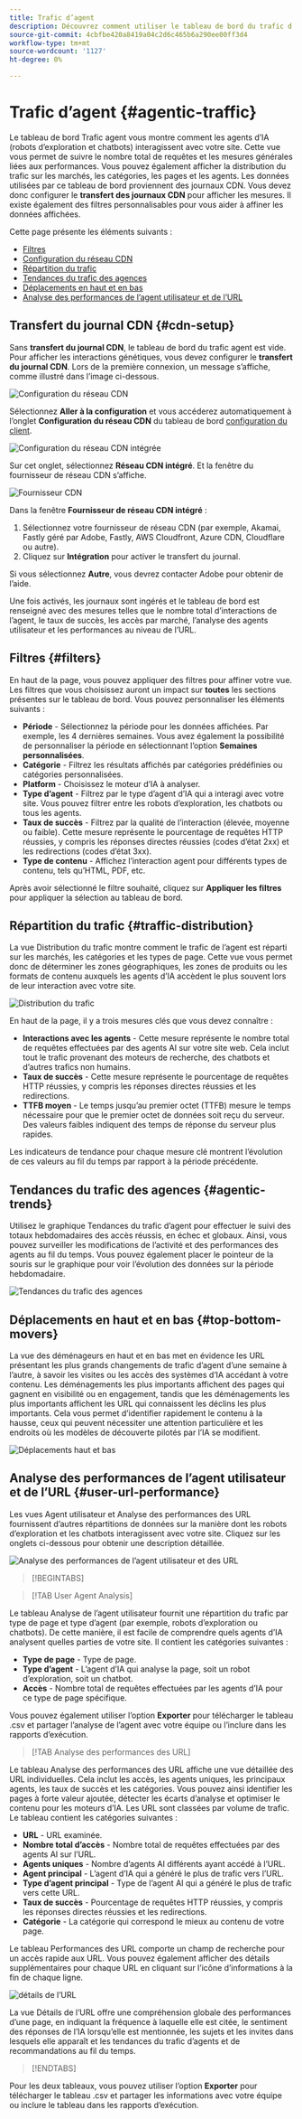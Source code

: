 ```yaml
---
title: Trafic d’agent
description: Découvrez comment utiliser le tableau de bord du trafic d’agents afin de voir comment les agents d’IA interagissent avec votre site.
source-git-commit: 4cbfbe420a8419a04c2d6c465b6a290ee00ff3d4
workflow-type: tm+mt
source-wordcount: '1127'
ht-degree: 0%

---
```



# Trafic d’agent {#agentic-traffic}

Le tableau de bord Trafic agent vous montre comment les agents d’IA (robots d’exploration et chatbots) interagissent avec votre site. Cette vue vous permet de suivre le nombre total de requêtes et les mesures générales liées aux performances. Vous pouvez également afficher la distribution du trafic sur les marchés, les catégories, les pages et les agents. Les données utilisées par ce tableau de bord proviennent des journaux CDN. Vous devez donc configurer le **transfert des journaux CDN** pour afficher les mesures. Il existe également des filtres personnalisables pour vous aider à affiner les données affichées.

Cette page présente les éléments suivants :

* [Filtres](#filters)
* [Configuration du réseau CDN](#cdn-setup)
* [Répartition du trafic](#traffic-distribution)
* [Tendances du trafic des agences](#agentic-trends)
* [Déplacements en haut et en bas](#top-bottom-movers)
* [Analyse des performances de l’agent utilisateur et de l’URL](#user-url-performance)

## Transfert du journal CDN {#cdn-setup}

Sans **transfert du journal CDN**, le tableau de bord du trafic agent est vide. Pour afficher les interactions génétiques, vous devez configurer le **transfert du journal CDN**.  Lors de la première connexion, un message s’affiche, comme illustré dans l’image ci-dessous.

![Configuration du réseau CDN](/help/dashboards/assets/ag-log-forward1.png)

Sélectionnez **Aller à la configuration** et vous accéderez automatiquement à l’onglet **Configuration du réseau CDN** du tableau de bord [configuration du client](/help/dashboards/customer-configuration.md).

![Configuration du réseau CDN intégrée](/help/dashboards/assets/ag-log-forward2.png)

Sur cet onglet, sélectionnez **Réseau CDN intégré**. Et la fenêtre du fournisseur de réseau CDN s’affiche.

![Fournisseur CDN](/help/dashboards/assets/ag-log-forward3.png)

Dans la fenêtre **Fournisseur de réseau CDN intégré** :

1. Sélectionnez votre fournisseur de réseau CDN (par exemple, Akamai, Fastly géré par Adobe, Fastly, AWS Cloudfront, Azure CDN, Cloudflare ou autre).
2. Cliquez sur **Intégration** pour activer le transfert du journal.

Si vous sélectionnez **Autre**, vous devrez contacter Adobe pour obtenir de l’aide.

Une fois activés, les journaux sont ingérés et le tableau de bord est renseigné avec des mesures telles que le nombre total d’interactions de l’agent, le taux de succès, les accès par marché, l’analyse des agents utilisateur et les performances au niveau de l’URL.

## Filtres {#filters}

En haut de la page, vous pouvez appliquer des filtres pour affiner votre vue. Les filtres que vous choisissez auront un impact sur **toutes** les sections présentes sur le tableau de bord. Vous pouvez personnaliser les éléments suivants :

* **Période** - Sélectionnez la période pour les données affichées. Par exemple, les 4 dernières semaines. Vous avez également la possibilité de personnaliser la période en sélectionnant l’option **Semaines personnalisées**.
* **Catégorie** - Filtrez les résultats affichés par catégories prédéfinies ou catégories personnalisées.
* **Platform** - Choisissez le moteur d’IA à analyser.
* **Type d’agent** - Filtrez par le type d’agent d’IA qui a interagi avec votre site. Vous pouvez filtrer entre les robots d’exploration, les chatbots ou tous les agents.
* **Taux de succès** - Filtrez par la qualité de l’interaction (élevée, moyenne ou faible). Cette mesure représente le pourcentage de requêtes HTTP réussies, y compris les réponses directes réussies (codes d’état 2xx) et les redirections (codes d’état 3xx).
* **Type de contenu** - Affichez l’interaction agent pour différents types de contenu, tels qu’HTML, PDF, etc.

Après avoir sélectionné le filtre souhaité, cliquez sur **Appliquer les filtres** pour appliquer la sélection au tableau de bord.

## Répartition du trafic {#traffic-distribution}

La vue Distribution du trafic montre comment le trafic de l’agent est réparti sur les marchés, les catégories et les types de page. Cette vue vous permet donc de déterminer les zones géographiques, les zones de produits ou les formats de contenu auxquels les agents d’IA accèdent le plus souvent lors de leur interaction avec votre site.

![Distribution du trafic](/help/dashboards/assets/ag-main.png)

En haut de la page, il y a trois mesures clés que vous devez connaître :

* **Interactions avec les agents** - Cette mesure représente le nombre total de requêtes effectuées par des agents AI sur votre site web. Cela inclut tout le trafic provenant des moteurs de recherche, des chatbots et d’autres trafics non humains.
* **Taux de succès** - Cette mesure représente le pourcentage de requêtes HTTP réussies, y compris les réponses directes réussies et les redirections.
* **TTFB moyen** - Le temps jusqu’au premier octet (TTFB) mesure le temps nécessaire pour que le premier octet de données soit reçu du serveur. Des valeurs faibles indiquent des temps de réponse du serveur plus rapides.

Les indicateurs de tendance pour chaque mesure clé montrent l’évolution de ces valeurs au fil du temps par rapport à la période précédente.

## Tendances du trafic des agences {#agentic-trends}

Utilisez le graphique Tendances du trafic d’agent pour effectuer le suivi des totaux hebdomadaires des accès réussis, en échec et globaux. Ainsi, vous pouvez surveiller les modifications de l’activité et des performances des agents au fil du temps. Vous pouvez également placer le pointeur de la souris sur le graphique pour voir l’évolution des données sur la période hebdomadaire.

![Tendances du trafic des agences](/help/dashboards/assets/ag-trends.png)

## Déplacements en haut et en bas {#top-bottom-movers}

La vue des déménageurs en haut et en bas met en évidence les URL présentant les plus grands changements de trafic d’agent d’une semaine à l’autre, à savoir les visites ou les accès des systèmes d’IA accédant à votre contenu. Les déménagements les plus importants affichent des pages qui gagnent en visibilité ou en engagement, tandis que les déménagements les plus importants affichent les URL qui connaissent les déclins les plus importants. Cela vous permet d’identifier rapidement le contenu à la hausse, ceux qui peuvent nécessiter une attention particulière et les endroits où les modèles de découverte pilotés par l’IA se modifient.

![Déplacements haut et bas](/help/dashboards/assets/movers.png)

## Analyse des performances de l’agent utilisateur et de l’URL {#user-url-performance}

Les vues Agent utilisateur et Analyse des performances des URL fournissent d’autres répartitions de données sur la manière dont les robots d’exploration et les chatbots interagissent avec votre site. Cliquez sur les onglets ci-dessous pour obtenir une description détaillée.

![Analyse des performances de l’agent utilisateur et des URL](/help/dashboards/assets/user-agent.png)

>[!BEGINTABS]

>[!TAB User Agent Analysis]

Le tableau Analyse de l’agent utilisateur fournit une répartition du trafic par type de page et type d’agent (par exemple, robots d’exploration ou chatbots). De cette manière, il est facile de comprendre quels agents d’IA analysent quelles parties de votre site. Il contient les catégories suivantes :

* **Type de page** - Type de page.
* **Type d’agent** - L’agent d’IA qui analyse la page, soit un robot d’exploration, soit un chatbot.
* **Accès** - Nombre total de requêtes effectuées par les agents d’IA pour ce type de page spécifique.

Vous pouvez également utiliser l’option **Exporter** pour télécharger le tableau .csv et partager l’analyse de l’agent avec votre équipe ou l’inclure dans les rapports d’exécution.

>[!TAB Analyse des performances des URL]

Le tableau Analyse des performances des URL affiche une vue détaillée des URL individuelles. Cela inclut les accès, les agents uniques, les principaux agents, les taux de succès et les catégories. Vous pouvez ainsi identifier les pages à forte valeur ajoutée, détecter les écarts d’analyse et optimiser le contenu pour les moteurs d’IA. Les URL sont classées par volume de trafic. Le tableau contient les catégories suivantes :

* **URL** - URL examinée.
* **Nombre total d’accès** - Nombre total de requêtes effectuées par des agents AI sur l’URL.
* **Agents uniques** - Nombre d’agents AI différents ayant accédé à l’URL.
* **Agent principal** - L’agent d’IA qui a généré le plus de trafic vers l’URL.
* **Type d’agent principal** - Type de l’agent AI qui a généré le plus de trafic vers cette URL.
* **Taux de succès** - Pourcentage de requêtes HTTP réussies, y compris les réponses directes réussies et les redirections.
* **Catégorie** - La catégorie qui correspond le mieux au contenu de votre page.

Le tableau Performances des URL comporte un champ de recherche pour un accès rapide aux URL. Vous pouvez également afficher des détails supplémentaires pour chaque URL en cliquant sur l’icône d’informations à la fin de chaque ligne.

![détails de l’URL](/help/dashboards/assets/details.png)

La vue Détails de l’URL offre une compréhension globale des performances d’une page, en indiquant la fréquence à laquelle elle est citée, le sentiment des réponses de l’IA lorsqu’elle est mentionnée, les sujets et les invites dans lesquels elle apparaît et les tendances du trafic d’agents et de recommandations au fil du temps.

>[!ENDTABS]

Pour les deux tableaux, vous pouvez utiliser l’option **Exporter** pour télécharger le tableau .csv et partager les informations avec votre équipe ou inclure le tableau dans les rapports d’exécution.

